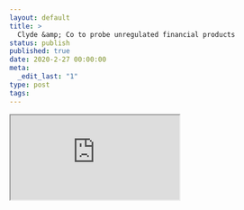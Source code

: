 ```yaml
---
layout: default
title: >
  Clyde &amp; Co to probe unregulated financial products
status: publish
published: true
date: 2020-2-27 00:00:00
meta:
  _edit_last: "1"
type: post
tags:
---
```

<div  id="qrcode"></div>
<div>
<iframe src="https://researchers.mq.edu.au/en/clippings/clyde-amp-co-to-probe-unregulated-financial-products">
</iframe>
</div>

<script type="text/javascript" src="{site.baseurl}/js/qr/qrcode.js"></script>
<script type="text/javascript">
new QRCode(document.getElementById("qrcode"), "https://researchers.mq.edu.au/en/clippings/clyde-amp-co-to-probe-unregulated-financial-products");
</script>
        
